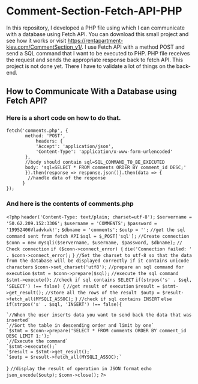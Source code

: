 # Comment-Section-Fetch-API-PHP
In this repository, I developed a PHP file using which I can communicate with a database using Fetch API. You can download this small project and see how it works or visit https://rentapartment-kiev.com/CommentSection_v1/. I use Fetch API with a method POST and send a SQL command that I want to be executed to PHP. PHP file receives the request and sends the appropriate response back to fetch API. This project is not done yet. There I have to validate a lot of things on the back-end.

## How to Communicate With a Database using Fetch API?

### Here is a short code on how to do that.

	fetch('comments.php', {
	       method: 'POST',
      	       headers: {
      	       'Accept': 'application/json',
      	       'Content-Type': 'application/x-www-form-urlencoded'
	       },
	       //body should contain sql=SQL_COMMAND_TO_BE_EXECUTED
	       body: 'sql=SELECT * FROM comments ORDER BY comment_id DESC;'
	       }).then(response => response.json()).then(data => {
		    //handle data of the response     `
		  }
	});

### And here is the contents of comments.php

`<?php`
`header('Content-Type: text/plain; charset=utf-8');`
`$servername = '50.62.209.152:3306';`
`$username = 'COMMENTS';`
`$password = '19952406Vladvkvk!';`
`$dbname = 'comments';`
`$outp = '';`
`//get the sql command sent from fetch API`
`$sql = $_POST['sql'];`
`//Create connection`
`$conn = new mysqli($servername, $username, $password, $dbname);`
`// Check connection`
`if ($conn->connect_error) {`
    `die('Connection failed: ' . $conn->connect_error);`
`}`
`//Set the charset to utf-8 so that the data from the database will be displayed correctly if it contains unicode characters`
`$conn->set_charset('utf8');`
`//prepare an sql command for execution`
`$stmt = $conn->prepare($sql);`
`//execute the sql command`
`$stmt->execute();`
`//check if sql contains SELECT`
`if(strpos('s' . $sql, 'SELECT') !== false) {`
	`//get result of execution`
	`$result = $stmt->get_result();`
	`//store all the rows of the result `
	`$outp = $result->fetch_all(MYSQLI_ASSOC);`
`}`
`//check if sql contains INSERT`
`else if(strpos('s' . $sql, 'INSERT') !== false){`
	
	`//When the user inserts data you want to send back the data that was inserted`
	`//Sort the table in descending order and limit by one`
	`$stmt = $conn->prepare('SELECT * FROM comments ORDER BY comment_id DESC LIMIT 1;');`
	`//Execute the command`
	`$stmt->execute();`
	`$result = $stmt->get_result();`
	`$outp = $result->fetch_all(MYSQLI_ASSOC);`
`}`
`//display the result of operation in JSON format`
`echo json_encode($outp);`
`$conn->close();`
`?>`
